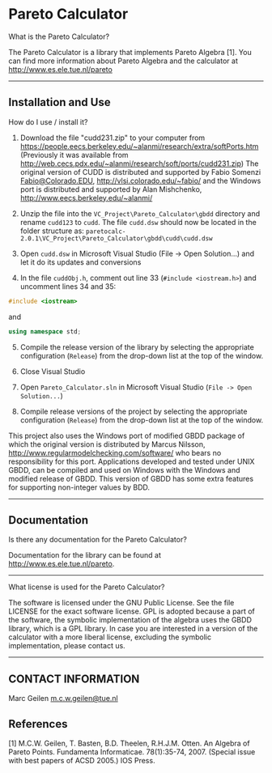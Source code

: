 # Pareto Calculator 

What is the Pareto Calculator?

The Pareto Calculator is a library that implements Pareto Algebra [1].
You can find more information about Pareto Algebra and the calculator
at <http://www.es.ele.tue.nl/pareto>

------------------------------------------------------------------

## Installation and Use

How do I use / install it?

1. Download the file "cudd231.zip" to your computer from <https://people.eecs.berkeley.edu/~alanmi/research/extra/softPorts.htm> (Previously it was available from <http://web.cecs.pdx.edu/~alanmi/research/soft/ports/cudd231.zip>)
The original version of CUDD is distributed and supported by Fabio Somenzi <Fabio@Colorado.EDU>, <http://vlsi.colorado.edu/~fabio/> and the Windows port is distributed and supported by Alan Mishchenko, <http://www.eecs.berkeley.edu/~alanmi/>

2. Unzip the file into the `VC_Project\Pareto_Calculator\gbdd` directory and rename `cudd123` to `cudd`.
    The file `cudd.dsw` should now be located in the folder structure
    as: `paretocalc-2.0.1\VC_Project\Pareto_Calculator\gbdd\cudd\cudd.dsw`

3. Open `cudd.dsw` in Microsoft Visual Studio (File -> Open Solution...) and let it do its updates and conversions

4. In the file `cuddObj.h`, comment out line 33 (`#include <iostream.h>`) and uncomment lines 34 and 35:

``` c++
#include <iostream>
```

and

``` c++
using namespace std;
```

5. Compile the release version of the library by selecting the appropriate configuration (`Release`) from the drop-down list at the top of the window.

6. Close Visual Studio

7. Open `Pareto_Calculator.sln` in Microsoft Visual Studio (`File -> Open Solution...`)

8. Compile release versions of the project by selecting the appropriate configuration (`Release`) from the drop-down list at the top of the window.

This project also uses the Windows port of modified GBDD package of which the original version is distributed by Marcus Nilsson, <http://www.regularmodelchecking.com/software/>
who bears no responsibility for this port.
Applications developed and tested under UNIX GBDD, can be compiled and used on Windows with the Windows and modified release of GBDD. This version of GBDD has some extra features for supporting
non-integer values by BDD.

------------------------------------------------------------------

## Documentation

Is there any documentation for the Pareto Calculator?

Documentation for the library can be found at http://www.es.ele.tue.nl/pareto.

------------------------------------------------------------------

What license is used for the Pareto Calculator?

The software is licensed under the GNU Public License. See the
file LICENSE for the exact software license.
GPL is adopted because a part of the software, the symbolic implementation
of the algebra uses the GBDD library, which is a GPL library.
In case you are interested in a version of the calculator with
a more liberal license, excluding the symbolic implementation, please contact
us.

------------------------------------------------------------------

## CONTACT INFORMATION

Marc Geilen <m.c.w.geilen@tue.nl>

## References

[1] M.C.W. Geilen, T. Basten, B.D. Theelen, R.H.J.M. Otten. An Algebra of Pareto Points.
   Fundamenta Informaticae. 78(1):35-74, 2007. (Special issue with best papers of ACSD 2005.)  IOS Press.
